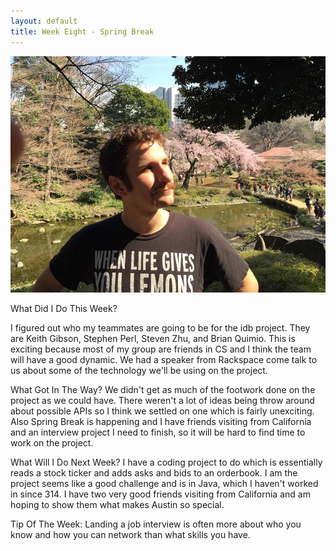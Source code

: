 ```yaml
---
layout: default
title: Week Eight - Spring Break
---
```

![My Profile Picture](/images/adampic.jpg)

What Did I Do This Week?

I figured out who my teammates are going to be for the idb project. They are Keith Gibson, Stephen Perl, Steven Zhu, and Brian Quimio. This
is exciting because most of my group are friends in CS and I think the team will have a good dynamic. We had a speaker from Rackspace
come talk to us about some of the technology we'll be using on the project. 

What Got In The Way?
We didn't get as much of the footwork done on the project as we could have. There weren't a lot of ideas being throw around about
possible APIs so I think we settled on one which is fairly unexciting. Also Spring Break is happening and I have friends visiting from
California and an interview project I need to finish, so it will be hard to find time to work on the project.

What Will I Do Next Week?
I have a coding project to do which is essentially reads a stock ticker and adds asks and bids to an orderbook. I am the project seems
like a good challenge and is in Java, which I haven't worked in since 314. I have two very good friends visiting from California 
and am hoping to show them what makes Austin so special.

Tip Of The Week:
Landing a job interview is often more about who you know and how you can network than what skills you have. 
